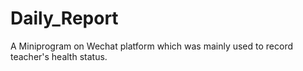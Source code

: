 # Daily_Report
A Miniprogram on Wechat platform which was mainly used to record teacher's health status.
